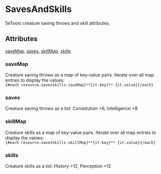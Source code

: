 # SavesAndSkills

5eTools creature saving throws and skill attributes.

## Attributes

[saveMap](#savemap), [saves](#saves), [skillMap](#skillmap), [skills](#skills)


### saveMap

Creature saving throws as a map of key-value pairs. Iterate over all map entries to display the values:  
 `{#each resource.savesSkills.saveMap}**{it.key}** {it.value}{/each}`

### saves

Creature saving throws as a list: Constitution +6, Intelligence +8

### skillMap

Creature skills as a map of key-value pairs. Iterate over all map entries to display the values:  
 `{#each resource.savesSkills.skillMap}**{it.key}** {it.value}{/each}`

### skills

Creature skills as a list: History +12, Perception +12
